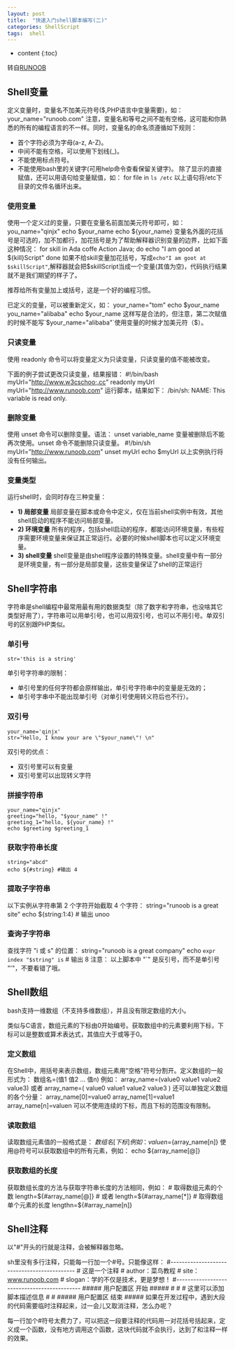 ```yaml
---
layout: post
title:	"快速入门shell脚本编写(二)"
categories: ShellScript
tags:  shell
---
```


* content
{:toc}




转自[RUNOOB](http://www.runoob.com/linux/linux-shell-variable.html)

## Shell变量

定义变量时，变量名不加美元符号($,PHP语言中变量需要)，如：
    your_name="runoob.com"
注意，变量名和等号之间不能有空格，这可能和你熟悉的所有的编程语言的不一样。同时，变量名的命名须遵循如下规则：
* 首个字符必须为字母(a-z, A-Z)。
* 中间不能有空格，可以使用下划线(_)。
* 不能使用标点符号。
* 不能使用bash里的关键字(可用help命令查看保留关键字)。
除了显示的直接赋值，还可以用语句给变量赋值，如：
    for file in `ls /etc`
以上语句将/etc下目录的文件名循环出来。

### 使用变量

使用一个定义过的变量，只要在变量名前面加美元符号即可，如：
    you_name="qinjx"
    echo $your_name
    echo ${your_name}
变量名外面的花括号是可选的，加不加都行，加花括号是为了帮助解释器识别变量的边界，比如下面这种情况：
    for skill in Ada coffe Action Java; do
        echo "I am good at ${kill}Script"
    done
如果不给skill变量加花括号，写成`echo"I am goot at $skillScript"`,解释器就会把$skillScript当成一个变量(其值为空)，代码执行结果就不是我们期望的样子了。

推荐给所有变量加上或括号，这是一个好的编程习惯。

已定义的变量，可以被重新定义，如：
    your_name="tom"
    echo $your_name
    you_name="alibaba"
    echo $your_name
这样写是合法的，但注意，第二次赋值的时候不能写`$your_name="alibaba"`使用变量的时候才加美元符（$）。

### 只读变量

使用 readonly 命令可以将变量定义为只读变量，只读变量的值不能被改变。

下面的例子尝试更改只读变量，结果报错：
    #!/bin/bash
    myUrl="http://www.w3cschoo;.cc"
    readonly myUrl
    myUrl="http://www.runoob.com"
运行脚本，结果如下：
    /bin/sh: NAME: This variable is read only.

### 删除变量

使用 unset 命令可以删除变量。语法：
    unset variable_name
变量被删除后不能再次使用。unset 命令不能删除只读变量。
    #!/bin/sh
    myUrl="http://www.runoob.com"
    unset myUrl
    echo $myUrl
以上实例执行将没有任何输出。

### 变量类型

运行shell时，会同时存在三种变量：
* **1) 局部变量** 局部变量在脚本或命令中定义，仅在当前shell实例中有效，其他shell启动的程序不能访问局部变量。
* **2) 环境变量** 所有的程序，包括shell启动的程序，都能访问环境变量，有些程序需要环境变量来保证其正常运行。必要的时候shell脚本也可以定义环境变量。
* **3) shell变量** shell变量是由shell程序设置的特殊变量。shell变量中有一部分是环境变量，有一部分是局部变量，这些变量保证了shell的正常运行

## Shell字符串

字符串是shell编程中最常用最有用的数据类型（除了数字和字符串，也没啥其它类型好用了），字符串可以用单引号，也可以用双引号，也可以不用引号。单双引号的区别跟PHP类似。

### 单引号

    str='this is a string'
单引号字符串的限制：
* 单引号里的任何字符都会原样输出，单引号字符串中的变量是无效的；
* 单引号字串中不能出现单引号（对单引号使用转义符后也不行）。

### 双引号

    your_name='qinjx'
    str="Hello, I know your are \"$your_name\"! \n"
双引号的优点：
* 双引号里可以有变量
* 双引号里可以出现转义字符

### 拼接字符串

    your_name="qinjx"
    greeting="hello, "$your_name" !"
    greeting_1="hello, ${your_name} !"
    echo $greeting $greeting_1

### 获取字符串长度

    string="abcd"
    echo ${#string} #输出 4

### 提取子字符串

以下实例从字符串第 2 个字符开始截取 4 个字符：
    string="runoob is a great site"
    echo ${string:1:4} # 输出 unoo
### 查询子字符串
查找字符 "i 或 s" 的位置：
    string="runoob is a great company"
    echo `expr index "$string" is`  # 输出 8
注意： 以上脚本中 "`" 是反引号，而不是单引号 "'"，不要看错了哦。

## Shell数组

bash支持一维数组（不支持多维数组），并且没有限定数组的大小。

类似与C语言，数组元素的下标由0开始编号。获取数组中的元素要利用下标，下标可以是整数或算术表达式，其值应大于或等于0。

### 定义数组

在Shell中，用括号来表示数组，数组元素用"空格"符号分割开。定义数组的一般形式为：
    数组名=(值1 值2 ... 值n)
例如：
    array_name=(value0 value1 value2 value3)
或者
    array_name=(
    value0
    value1
    value2
    value3
    )
还可以单独定义数组的各个分量：
    array_name[0]=value0
    array_name[1]=value1
    array_name[n]=valuen
可以不使用连续的下标，而且下标的范围没有限制。

### 读取数组

读取数组元素值的一般格式是：
    ${数组名[下标]}
例如：
    valuen=${array_name[n]}
使用@符号可以获取数组中的所有元素，例如：
    echo ${array_name[@]}

### 获取数组的长度

获取数组长度的方法与获取字符串长度的方法相同，例如：
    # 取得数组元素的个数
    length=${#array_name[@]}
    # 或者
    length=${#array_name[*]}
    # 取得数组单个元素的长度
    lengthn=${#array_name[n]}

## Shell注释

以"#"开头的行就是注释，会被解释器忽略。

sh里没有多行注释，只能每一行加一个#号。只能像这样：
    #--------------------------------------------
    # 这是一个注释
    # author：菜鸟教程
    # site：www.runoob.com
    # slogan：学的不仅是技术，更是梦想！
    #--------------------------------------------
    ##### 用户配置区 开始 #####
    #
    #
    # 这里可以添加脚本描述信息
    # 
    #
    ##### 用户配置区 结束  #####
如果在开发过程中，遇到大段的代码需要临时注释起来，过一会儿又取消注释，怎么办呢？

每一行加个#符号太费力了，可以把这一段要注释的代码用一对花括号括起来，定义成一个函数，没有地方调用这个函数，这块代码就不会执行，达到了和注释一样的效果。

